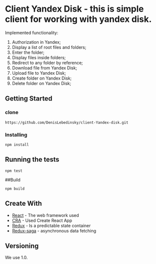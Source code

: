# Client Yandex Disk - this is simple client for working with yandex disk.

Implemented functionality:

1. Authorization in Yandex;
2. Display a list of root files and folders;
3. Enter the folder;
4. Display files inside folders;
5. Redirect to any folder by reference;
6. Download file from Yandex Disk;
7. Upload file to Yandex Disk;
8. Create folder on Yandex Disk;
9. Delete folder on Yandex Disk;

## Getting Started


### clone

```
https://github.com/DenisLebedinsky/client-Yandex-disk.git
```

### Installing

```
npm install
```


## Running the tests

```
npm test
```

##Build

```
npm build
```

## Create With

* [React](https://reactjs.org/) - The web framework used
* [CRA](https://github.com/facebook/create-react-app) - Used Create React App
* [Redux](https://redux.js.org/) - Is a predictable state container
* [Redux-saga](https://redux-saga.js.org/) - asynchronous data fetching


## Versioning

We use 1.0.



